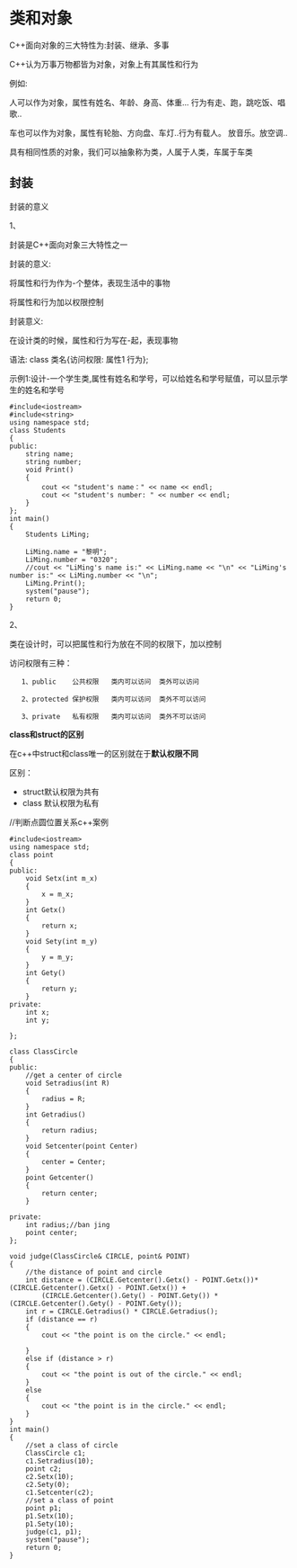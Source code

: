 
# 类和对象

C++面向对象的三大特性为:封装、继承、多事

C++认为万事万物都皆为对象，对象上有其属性和行为

例如:

人可以作为对象，属性有姓名、年龄、身高、体重... 行为有走、跑，跳吃饭、唱歌..

车也可以作为对象，属性有轮胎、方向盘、车灯..行为有载人。 放音乐。放空调..

具有相同性质的对象，我们可以抽象称为类，人属于人类，车属于车类

## 封装

封装的意义

1、

封装是C++面向对象三大特性之一

封装的意义:

将属性和行为作为-个整体，表现生活中的事物

将属性和行为加以权限控制

封装意义:

在设计类的时候，属性和行为写在-起，表现事物

语法: class 类名{访问权限: 属性1 行为};

示例1:设计-一个学生类,属性有姓名和学号，可以给姓名和学号赋值，可以显示学生的姓名和学号

```
#include<iostream>
#include<string>
using namespace std;
class Students
{ 
public:
	string name;
	string number;
	void Print()
	{
		cout << "student's name：" << name << endl;
		cout << "student's number: " << number << endl;
	}
};
int main()
{
	Students LiMing;
	
	LiMing.name = "黎明";
	LiMing.number = "0320";
	//cout << "LiMing's name is:" << LiMing.name << "\n" << "LiMing's number is:" << LiMing.number << "\n";
	LiMing.Print();
	system("pause");
	return 0;
}
```

2、

类在设计时，可以把属性和行为放在不同的权限下，加以控制

访问权限有三种：
 
       1、public    公共权限   类内可以访问  类外可以访问

       2、protected 保护权限   类内可以访问  类外不可以访问

       3、private   私有权限   类内可以访问  类外不可以访问
       

**class和struct的区别**

在c++中struct和class唯一的区别就在于**默认权限不同**

区别：

+ struct默认权限为共有
+ class 默认权限为私有

//判断点圆位置关系c++案例

```
#include<iostream>
using namespace std;
class point
{
public:
	void Setx(int m_x)
	{
		x = m_x;
	}
	int Getx()
	{
		return x;
	}
	void Sety(int m_y)
	{
		y = m_y;
	}
	int Gety()
	{
		return y;
	}
private:
	int x;
	int y;

};

class ClassCircle
{
public:
	//get a center of circle
	void Setradius(int R)
	{
		radius = R;
	}
	int Getradius()
	{
		return radius;
	}
	void Setcenter(point Center)
	{
		center = Center;
	}
	point Getcenter()
	{
		return center;
	}

private:
	int radius;//ban jing
	point center;
};

void judge(ClassCircle& CIRCLE, point& POINT)
{
	//the distance of point and circle
	int distance = (CIRCLE.Getcenter().Getx() - POINT.Getx())* (CIRCLE.Getcenter().Getx() - POINT.Getx()) +
		(CIRCLE.Getcenter().Gety() - POINT.Gety()) * (CIRCLE.Getcenter().Gety() - POINT.Gety());
	int r = CIRCLE.Getradius() * CIRCLE.Getradius();
	if (distance == r)
	{
		cout << "the point is on the circle." << endl;

	}
	else if (distance > r)
	{
		cout << "the point is out of the circle." << endl;
	}
	else
	{
		cout << "the point is in the circle." << endl;
	}
}
int main()
{
	//set a class of circle
	ClassCircle c1;
	c1.Setradius(10);
	point c2;
	c2.Setx(10);
	c2.Sety(0);
	c1.Setcenter(c2);
	//set a class of point
	point p1;
	p1.Setx(10);
	p1.Sety(10);
	judge(c1, p1);
	system("pause");
	return 0;
}
```
